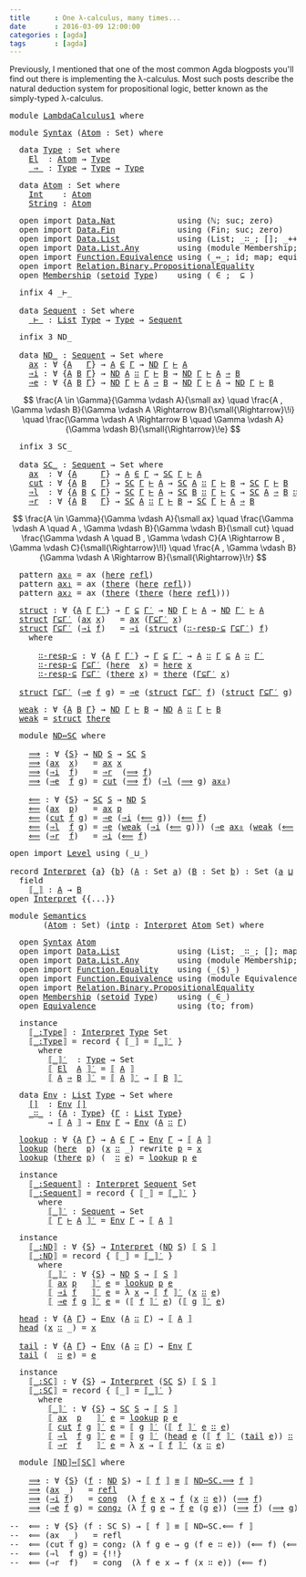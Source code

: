 ```yaml
---
title      : One λ-calculus, many times...
date       : 2016-03-09 12:00:00
categories : [agda]
tags       : [agda]
---
```


Previously, I mentioned that one of the most common Agda blogposts
you'll find out there is implementing the λ-calculus. Most such posts
describe the natural deduction system for propositional logic, better
known as the simply-typed λ-calculus.

<div class="hidden">
<pre class="Agda"><a name="406" class="Keyword">module</a><a name="412"> </a><a name="413" href="#1" class="Module">LambdaCalculus1</a><a name="428"> </a><a name="429" class="Keyword">where</a></pre>
</div>

<pre class="Agda"><a name="467" class="Keyword">module</a><a name="473"> </a><a name="474" href="#474" class="Module">Syntax</a><a name="480"> </a><a name="481" class="Symbol">(</a><a name="482" href="#482" class="Bound">Atom</a><a name="486"> </a><a name="487" class="Symbol">:</a><a name="488"> </a><a name="489" class="PrimitiveType">Set</a><a name="492" class="Symbol">)</a><a name="493"> </a><a name="494" class="Keyword">where</a></pre>

<pre class="Agda">  <a name="527" class="Keyword">data</a><a name="531"> </a><a name="532" href="#413" class="Module">Type</a><a name="536"> </a><a name="537" class="Symbol">:</a><a name="538"> </a><a name="539" class="PrimitiveType">Set</a><a name="542"> </a><a name="543" class="Keyword">where</a><a name="548">
    </a><a name="553" href="#553" class="InductiveConstructor">El</a><a name="555">  </a><a name="557" class="Symbol">:</a><a name="558"> </a><a name="559" href="#482" class="Bound">Atom</a><a name="563"> </a><a name="564" class="Symbol">→</a><a name="565"> </a><a name="566" href="#532" class="Datatype">Type</a><a name="570">
    </a><a name="575" href="#575" class="InductiveConstructor Operator">_⇒_</a><a name="578"> </a><a name="579" class="Symbol">:</a><a name="580"> </a><a name="581" href="#532" class="Datatype">Type</a><a name="585"> </a><a name="586" class="Symbol">→</a><a name="587"> </a><a name="588" href="#532" class="Datatype">Type</a><a name="592"> </a><a name="593" class="Symbol">→</a><a name="594"> </a><a name="595" href="#532" class="Datatype">Type</a></pre>



<pre class="Agda">  <a name="511" class="Keyword">data</a><a name="515"> </a><a name="516" href="#289" class="Module">Atom</a><a name="521"> </a><a name="522" class="Symbol">:</a><a name="523"> </a><a name="524" class="PrimitiveType">Set</a><a name="527"> </a><a name="528" class="Keyword">where</a><a name="533"><br />    </a><a name="538" href="#538" class="InductiveConstructor">Int</a><a name="542">    </a><a name="543" class="Symbol">:</a><a name="544"> </a><a name="545" href="#516" class="Datatype">Atom</a><a name="550"><br />    </a><a name="555" href="#555" class="InductiveConstructor">String</a><a name="562"> </a><a name="563" class="Symbol">:</a><a name="564"> </a><a name="565" href="#516" class="Datatype">Atom</a></pre>


<div class="hidden">
<pre class="Agda">  <a name="1390" class="Keyword">open</a><a name="1394"> </a><a name="1395" class="Keyword">import</a><a name="1401"> </a><a name="1402" href="https://agda.github.io/agda-stdlib/Data.Nat.html#1" class="Module" target="_blank">Data.Nat</a><a name="1410">             </a><a name="1423" class="Keyword">using</a><a name="1428"> </a><a name="1429" class="Symbol">(</a><a name="1430">ℕ</a><a name="1431" class="Symbol">;</a><a name="1432"> suc</a><a name="1436" class="Symbol">;</a><a name="1437"> zero</a><a name="1442" class="Symbol">)</a><a name="1443">
  </a><a name="1446" class="Keyword">open</a><a name="1450"> </a><a name="1451" class="Keyword">import</a><a name="1457"> </a><a name="1458" href="https://agda.github.io/agda-stdlib/Data.Fin.html#1" class="Module" target="_blank">Data.Fin</a><a name="1466">             </a><a name="1479" class="Keyword">using</a><a name="1484"> </a><a name="1485" class="Symbol">(</a><a name="1486">Fin</a><a name="1489" class="Symbol">;</a><a name="1490"> suc</a><a name="1494" class="Symbol">;</a><a name="1495"> zero</a><a name="1500" class="Symbol">)</a><a name="1501">
  </a><a name="1504" class="Keyword">open</a><a name="1508"> </a><a name="1509" class="Keyword">import</a><a name="1515"> </a><a name="1516" href="https://agda.github.io/agda-stdlib/Data.List.html#1" class="Module" target="_blank">Data.List</a><a name="1525">            </a><a name="1537" class="Keyword">using</a><a name="1542"> </a><a name="1543" class="Symbol">(</a><a name="1544">List</a><a name="1548" class="Symbol">;</a><a name="1549"> _∷_</a><a name="1553" class="Symbol">;</a><a name="1554"> []</a><a name="1557" class="Symbol">;</a><a name="1558"> _++_</a><a name="1563" class="Symbol">)</a><a name="1564">
  </a><a name="1567" class="Keyword">open</a><a name="1571"> </a><a name="1572" class="Keyword">import</a><a name="1578"> </a><a name="1579" href="https://agda.github.io/agda-stdlib/Data.List.Any.html#1" class="Module" target="_blank">Data.List.Any</a><a name="1592">        </a><a name="1600" class="Keyword">using</a><a name="1605"> </a><a name="1606" class="Symbol">(</a><a name="1607" class="Keyword">module</a><a name="1613"> Membership</a><a name="1624" class="Symbol">;</a><a name="1625"> here</a><a name="1630" class="Symbol">;</a><a name="1631"> there</a><a name="1637" class="Symbol">)</a><a name="1638">
  </a><a name="1641" class="Keyword">open</a><a name="1645"> </a><a name="1646" class="Keyword">import</a><a name="1652"> </a><a name="1653" href="https://agda.github.io/agda-stdlib/Function.Equivalence.html#1" class="Module" target="_blank">Function.Equivalence</a><a name="1673"> </a><a name="1674" class="Keyword">using</a><a name="1679"> </a><a name="1680" class="Symbol">(</a><a name="1681">_⇔_</a><a name="1684" class="Symbol">;</a><a name="1685"> id</a><a name="1688" class="Symbol">;</a><a name="1689"> map</a><a name="1693" class="Symbol">;</a><a name="1694"> equivalence</a><a name="1706" class="Symbol">)</a><a name="1707">
  </a><a name="1710" class="Keyword">open</a><a name="1714"> </a><a name="1715" class="Keyword">import</a><a name="1721"> </a><a name="1722" href="https://agda.github.io/agda-stdlib/Relation.Binary.PropositionalEquality.html#1" class="Module" target="_blank">Relation.Binary.PropositionalEquality</a><a name="1759">
  </a><a name="1762" class="Keyword">open</a><a name="1766"> </a><a name="1767" href="https://agda.github.io/agda-stdlib/Data.List.Any.html#2298" class="Module" target="_blank">Membership</a><a name="1777"> </a><a name="1778" class="Symbol">(</a><a name="1779" href="https://agda.github.io/agda-stdlib/Relation.Binary.PropositionalEquality.html#1526" class="Function" target="_blank">setoid</a><a name="1785"> </a><a name="1786" href="#532" class="Datatype">Type</a><a name="1790" class="Symbol">)</a><a name="1791">    </a><a name="1795" class="Keyword">using</a><a name="1800"> </a><a name="1801" class="Symbol">(</a><a name="1802">_∈_</a><a name="1805" class="Symbol">;</a><a name="1806"> _⊆_</a><a name="1810" class="Symbol">)</a></pre>
</div>

<pre class="Agda">  <a name="1846" class="Keyword">infix</a><a name="1851"> </a><a name="1852" class="Number">4</a><a name="1853"> _⊢_

  </a><a name="1861" class="Keyword">data</a><a name="1865"> </a><a name="1866" href="#413" class="Module">Sequent</a><a name="1873"> </a><a name="1874" class="Symbol">:</a><a name="1875"> </a><a name="1876" class="PrimitiveType">Set</a><a name="1879"> </a><a name="1880" class="Keyword">where</a><a name="1885">
    </a><a name="1890" href="#1890" class="InductiveConstructor Operator">_⊢_</a><a name="1893"> </a><a name="1894" class="Symbol">:</a><a name="1895"> </a><a name="1896" href="https://agda.github.io/agda-stdlib/Data.List.Base.html#669" class="Datatype" target="_blank">List</a><a name="1900"> </a><a name="1901" href="#532" class="Datatype">Type</a><a name="1905"> </a><a name="1906" class="Symbol">→</a><a name="1907"> </a><a name="1908" href="#532" class="Datatype">Type</a><a name="1912"> </a><a name="1913" class="Symbol">→</a><a name="1914"> </a><a name="1915" href="#1866" class="Datatype">Sequent</a></pre>

<pre class="Agda">  <a name="1950" class="Keyword">infix</a><a name="1955"> </a><a name="1956" class="Number">3</a><a name="1957"> ND_

  </a><a name="1965" class="Keyword">data</a><a name="1969"> </a><a name="1970" href="#413" class="Module">ND_</a><a name="1973"> </a><a name="1974" class="Symbol">:</a><a name="1975"> </a><a name="1976" href="#1866" class="Datatype">Sequent</a><a name="1983"> </a><a name="1984" class="Symbol">→</a><a name="1985"> </a><a name="1986" class="PrimitiveType">Set</a><a name="1989"> </a><a name="1990" class="Keyword">where</a><a name="1995">
    </a><a name="2000" href="#2000" class="InductiveConstructor">ax</a><a name="2002"> </a><a name="2003" class="Symbol">:</a><a name="2004"> </a><a name="2005" class="Symbol">∀</a><a name="2006"> </a><a name="2007" class="Symbol">{</a><a name="2008" href="#2008" class="Bound">A</a><a name="2009">   </a><a name="2012" href="#2012" class="Bound">Γ</a><a name="2013" class="Symbol">}</a><a name="2014"> </a><a name="2015" class="Symbol">→</a><a name="2016"> </a><a name="2017" href="#2008" class="Bound">A</a><a name="2018"> </a><a name="2019" href="https://agda.github.io/agda-stdlib/Data.List.Any.html#2920" class="Function Operator" target="_blank">∈</a><a name="2020"> </a><a name="2021" href="#2012" class="Bound">Γ</a><a name="2022"> </a><a name="2023" class="Symbol">→</a><a name="2024"> </a><a name="2025" href="#1970" class="Datatype Operator">ND</a><a name="2027"> </a><a name="2028" href="#2012" class="Bound">Γ</a><a name="2029"> </a><a name="2030" href="#1890" class="InductiveConstructor Operator">⊢</a><a name="2031"> </a><a name="2032" href="#2008" class="Bound">A</a><a name="2033">
    </a><a name="2038" href="#2038" class="InductiveConstructor">⇒i</a><a name="2040"> </a><a name="2041" class="Symbol">:</a><a name="2042"> </a><a name="2043" class="Symbol">∀</a><a name="2044"> </a><a name="2045" class="Symbol">{</a><a name="2046" href="#2046" class="Bound">A</a><a name="2047"> </a><a name="2048" href="#2048" class="Bound">B</a><a name="2049"> </a><a name="2050" href="#2050" class="Bound">Γ</a><a name="2051" class="Symbol">}</a><a name="2052"> </a><a name="2053" class="Symbol">→</a><a name="2054"> </a><a name="2055" href="#1970" class="Datatype Operator">ND</a><a name="2057"> </a><a name="2058" href="#2046" class="Bound">A</a><a name="2059"> </a><a name="2060" href="https://agda.github.io/agda-stdlib/Data.List.Base.html#721" class="InductiveConstructor Operator" target="_blank">∷</a><a name="2061"> </a><a name="2062" href="#2050" class="Bound">Γ</a><a name="2063"> </a><a name="2064" href="#1890" class="InductiveConstructor Operator">⊢</a><a name="2065"> </a><a name="2066" href="#2048" class="Bound">B</a><a name="2067"> </a><a name="2068" class="Symbol">→</a><a name="2069"> </a><a name="2070" href="#1970" class="Datatype Operator">ND</a><a name="2072"> </a><a name="2073" href="#2050" class="Bound">Γ</a><a name="2074"> </a><a name="2075" href="#1890" class="InductiveConstructor Operator">⊢</a><a name="2076"> </a><a name="2077" href="#2046" class="Bound">A</a><a name="2078"> </a><a name="2079" href="#575" class="InductiveConstructor Operator">⇒</a><a name="2080"> </a><a name="2081" href="#2048" class="Bound">B</a><a name="2082">
    </a><a name="2087" href="#2087" class="InductiveConstructor">⇒e</a><a name="2089"> </a><a name="2090" class="Symbol">:</a><a name="2091"> </a><a name="2092" class="Symbol">∀</a><a name="2093"> </a><a name="2094" class="Symbol">{</a><a name="2095" href="#2095" class="Bound">A</a><a name="2096"> </a><a name="2097" href="#2097" class="Bound">B</a><a name="2098"> </a><a name="2099" href="#2099" class="Bound">Γ</a><a name="2100" class="Symbol">}</a><a name="2101"> </a><a name="2102" class="Symbol">→</a><a name="2103"> </a><a name="2104" href="#1970" class="Datatype Operator">ND</a><a name="2106"> </a><a name="2107" href="#2099" class="Bound">Γ</a><a name="2108"> </a><a name="2109" href="#1890" class="InductiveConstructor Operator">⊢</a><a name="2110"> </a><a name="2111" href="#2095" class="Bound">A</a><a name="2112"> </a><a name="2113" href="#575" class="InductiveConstructor Operator">⇒</a><a name="2114"> </a><a name="2115" href="#2097" class="Bound">B</a><a name="2116"> </a><a name="2117" class="Symbol">→</a><a name="2118"> </a><a name="2119" href="#1970" class="Datatype Operator">ND</a><a name="2121"> </a><a name="2122" href="#2099" class="Bound">Γ</a><a name="2123"> </a><a name="2124" href="#1890" class="InductiveConstructor Operator">⊢</a><a name="2125"> </a><a name="2126" href="#2095" class="Bound">A</a><a name="2127"> </a><a name="2128" class="Symbol">→</a><a name="2129"> </a><a name="2130" href="#1970" class="Datatype Operator">ND</a><a name="2132"> </a><a name="2133" href="#2099" class="Bound">Γ</a><a name="2134"> </a><a name="2135" href="#1890" class="InductiveConstructor Operator">⊢</a><a name="2136"> </a><a name="2137" href="#2097" class="Bound">B</a></pre>

$$
    \frac{A \in \Gamma}{\Gamma \vdash A}{\small ax}
    \quad
    \frac{A , \Gamma \vdash B}{\Gamma \vdash A \Rightarrow B}{\small{\Rightarrow}\!i}
    \quad
    \frac{\Gamma \vdash A \Rightarrow B \quad \Gamma \vdash A}{\Gamma \vdash B}{\small{\Rightarrow}\!e}
$$

<pre class="Agda">  <a name="2435" class="Keyword">infix</a><a name="2440"> </a><a name="2441" class="Number">3</a><a name="2442"> SC_

  </a><a name="2450" class="Keyword">data</a><a name="2454"> </a><a name="2455" href="#413" class="Module">SC_</a><a name="2458"> </a><a name="2459" class="Symbol">:</a><a name="2460"> </a><a name="2461" href="#1866" class="Datatype">Sequent</a><a name="2468"> </a><a name="2469" class="Symbol">→</a><a name="2470"> </a><a name="2471" class="PrimitiveType">Set</a><a name="2474"> </a><a name="2475" class="Keyword">where</a><a name="2480">
    </a><a name="2485" href="#2485" class="InductiveConstructor">ax</a><a name="2487">  </a><a name="2489" class="Symbol">:</a><a name="2490"> </a><a name="2491" class="Symbol">∀</a><a name="2492"> </a><a name="2493" class="Symbol">{</a><a name="2494" href="#2494" class="Bound">A</a><a name="2495">     </a><a name="2500" href="#2500" class="Bound">Γ</a><a name="2501" class="Symbol">}</a><a name="2502"> </a><a name="2503" class="Symbol">→</a><a name="2504"> </a><a name="2505" href="#2494" class="Bound">A</a><a name="2506"> </a><a name="2507" href="https://agda.github.io/agda-stdlib/Data.List.Any.html#2920" class="Function Operator" target="_blank">∈</a><a name="2508"> </a><a name="2509" href="#2500" class="Bound">Γ</a><a name="2510"> </a><a name="2511" class="Symbol">→</a><a name="2512"> </a><a name="2513" href="#2455" class="Datatype Operator">SC</a><a name="2515"> </a><a name="2516" href="#2500" class="Bound">Γ</a><a name="2517"> </a><a name="2518" href="#1890" class="InductiveConstructor Operator">⊢</a><a name="2519"> </a><a name="2520" href="#2494" class="Bound">A</a><a name="2521">
    </a><a name="2526" href="#2526" class="InductiveConstructor">cut</a><a name="2529"> </a><a name="2530" class="Symbol">:</a><a name="2531"> </a><a name="2532" class="Symbol">∀</a><a name="2533"> </a><a name="2534" class="Symbol">{</a><a name="2535" href="#2535" class="Bound">A</a><a name="2536"> </a><a name="2537" href="#2537" class="Bound">B</a><a name="2538">   </a><a name="2541" href="#2541" class="Bound">Γ</a><a name="2542" class="Symbol">}</a><a name="2543"> </a><a name="2544" class="Symbol">→</a><a name="2545"> </a><a name="2546" href="#2455" class="Datatype Operator">SC</a><a name="2548"> </a><a name="2549" href="#2541" class="Bound">Γ</a><a name="2550"> </a><a name="2551" href="#1890" class="InductiveConstructor Operator">⊢</a><a name="2552"> </a><a name="2553" href="#2535" class="Bound">A</a><a name="2554"> </a><a name="2555" class="Symbol">→</a><a name="2556"> </a><a name="2557" href="#2455" class="Datatype Operator">SC</a><a name="2559"> </a><a name="2560" href="#2535" class="Bound">A</a><a name="2561"> </a><a name="2562" href="https://agda.github.io/agda-stdlib/Data.List.Base.html#721" class="InductiveConstructor Operator" target="_blank">∷</a><a name="2563"> </a><a name="2564" href="#2541" class="Bound">Γ</a><a name="2565"> </a><a name="2566" href="#1890" class="InductiveConstructor Operator">⊢</a><a name="2567"> </a><a name="2568" href="#2537" class="Bound">B</a><a name="2569"> </a><a name="2570" class="Symbol">→</a><a name="2571"> </a><a name="2572" href="#2455" class="Datatype Operator">SC</a><a name="2574"> </a><a name="2575" href="#2541" class="Bound">Γ</a><a name="2576"> </a><a name="2577" href="#1890" class="InductiveConstructor Operator">⊢</a><a name="2578"> </a><a name="2579" href="#2537" class="Bound">B</a><a name="2580">
    </a><a name="2585" href="#2585" class="InductiveConstructor">⇒l</a><a name="2587">  </a><a name="2589" class="Symbol">:</a><a name="2590"> </a><a name="2591" class="Symbol">∀</a><a name="2592"> </a><a name="2593" class="Symbol">{</a><a name="2594" href="#2594" class="Bound">A</a><a name="2595"> </a><a name="2596" href="#2596" class="Bound">B</a><a name="2597"> </a><a name="2598" href="#2598" class="Bound">C</a><a name="2599"> </a><a name="2600" href="#2600" class="Bound">Γ</a><a name="2601" class="Symbol">}</a><a name="2602"> </a><a name="2603" class="Symbol">→</a><a name="2604"> </a><a name="2605" href="#2455" class="Datatype Operator">SC</a><a name="2607"> </a><a name="2608" href="#2600" class="Bound">Γ</a><a name="2609"> </a><a name="2610" href="#1890" class="InductiveConstructor Operator">⊢</a><a name="2611"> </a><a name="2612" href="#2594" class="Bound">A</a><a name="2613"> </a><a name="2614" class="Symbol">→</a><a name="2615"> </a><a name="2616" href="#2455" class="Datatype Operator">SC</a><a name="2618"> </a><a name="2619" href="#2596" class="Bound">B</a><a name="2620"> </a><a name="2621" href="https://agda.github.io/agda-stdlib/Data.List.Base.html#721" class="InductiveConstructor Operator" target="_blank">∷</a><a name="2622"> </a><a name="2623" href="#2600" class="Bound">Γ</a><a name="2624"> </a><a name="2625" href="#1890" class="InductiveConstructor Operator">⊢</a><a name="2626"> </a><a name="2627" href="#2598" class="Bound">C</a><a name="2628"> </a><a name="2629" class="Symbol">→</a><a name="2630"> </a><a name="2631" href="#2455" class="Datatype Operator">SC</a><a name="2633"> </a><a name="2634" href="#2594" class="Bound">A</a><a name="2635"> </a><a name="2636" href="#575" class="InductiveConstructor Operator">⇒</a><a name="2637"> </a><a name="2638" href="#2596" class="Bound">B</a><a name="2639"> </a><a name="2640" href="https://agda.github.io/agda-stdlib/Data.List.Base.html#721" class="InductiveConstructor Operator" target="_blank">∷</a><a name="2641"> </a><a name="2642" href="#2600" class="Bound">Γ</a><a name="2643"> </a><a name="2644" href="#1890" class="InductiveConstructor Operator">⊢</a><a name="2645"> </a><a name="2646" href="#2598" class="Bound">C</a><a name="2647">
    </a><a name="2652" href="#2652" class="InductiveConstructor">⇒r</a><a name="2654">  </a><a name="2656" class="Symbol">:</a><a name="2657"> </a><a name="2658" class="Symbol">∀</a><a name="2659"> </a><a name="2660" class="Symbol">{</a><a name="2661" href="#2661" class="Bound">A</a><a name="2662"> </a><a name="2663" href="#2663" class="Bound">B</a><a name="2664">   </a><a name="2667" href="#2667" class="Bound">Γ</a><a name="2668" class="Symbol">}</a><a name="2669"> </a><a name="2670" class="Symbol">→</a><a name="2671"> </a><a name="2672" href="#2455" class="Datatype Operator">SC</a><a name="2674"> </a><a name="2675" href="#2661" class="Bound">A</a><a name="2676"> </a><a name="2677" href="https://agda.github.io/agda-stdlib/Data.List.Base.html#721" class="InductiveConstructor Operator" target="_blank">∷</a><a name="2678"> </a><a name="2679" href="#2667" class="Bound">Γ</a><a name="2680"> </a><a name="2681" href="#1890" class="InductiveConstructor Operator">⊢</a><a name="2682"> </a><a name="2683" href="#2663" class="Bound">B</a><a name="2684"> </a><a name="2685" class="Symbol">→</a><a name="2686"> </a><a name="2687" href="#2455" class="Datatype Operator">SC</a><a name="2689"> </a><a name="2690" href="#2667" class="Bound">Γ</a><a name="2691"> </a><a name="2692" href="#1890" class="InductiveConstructor Operator">⊢</a><a name="2693"> </a><a name="2694" href="#2661" class="Bound">A</a><a name="2695"> </a><a name="2696" href="#575" class="InductiveConstructor Operator">⇒</a><a name="2697"> </a><a name="2698" href="#2663" class="Bound">B</a></pre>

$$
    \frac{A \in \Gamma}{\Gamma \vdash A}{\small ax}
    \quad
    \frac{\Gamma \vdash A \quad A , \Gamma \vdash B}{\Gamma \vdash B}{\small cut}
    \quad
    \frac{\Gamma \vdash A \quad B , \Gamma \vdash C}{A \Rightarrow  B , \Gamma \vdash C}{\small{\Rightarrow}\!l}
    \quad
    \frac{A , \Gamma \vdash B}{\Gamma \vdash A \Rightarrow B}{\small{\Rightarrow}\!r}
$$

<pre class="Agda">  <a name="3097" class="Keyword">pattern</a><a name="3104"> </a><a name="3105" href="#3105" class="InductiveConstructor">ax₀</a><a name="3108"> </a><a name="3109" class="Symbol">=</a><a name="3110"> </a><a name="3111" class="InductiveConstructor">ax</a><a name="3113"> </a><a name="3114" class="Symbol">(</a><a name="3115" href="https://agda.github.io/agda-stdlib/Data.List.Any.html#1174" class="InductiveConstructor" target="_blank">here</a><a name="3119"> </a><a name="3120" href="https://agda.github.io/agda-stdlib/Relation.Binary.Core.html#4547" class="InductiveConstructor" target="_blank">refl</a><a name="3124" class="Symbol">)</a><a name="3125">
  </a><a name="3128" class="Keyword">pattern</a><a name="3135"> </a><a name="3136" href="#3136" class="InductiveConstructor">ax₁</a><a name="3139"> </a><a name="3140" class="Symbol">=</a><a name="3141"> </a><a name="3142" class="InductiveConstructor">ax</a><a name="3144"> </a><a name="3145" class="Symbol">(</a><a name="3146" href="https://agda.github.io/agda-stdlib/Data.List.Any.html#1227" class="InductiveConstructor" target="_blank">there</a><a name="3151"> </a><a name="3152" class="Symbol">(</a><a name="3153" href="https://agda.github.io/agda-stdlib/Data.List.Any.html#1174" class="InductiveConstructor" target="_blank">here</a><a name="3157"> </a><a name="3158" href="https://agda.github.io/agda-stdlib/Relation.Binary.Core.html#4547" class="InductiveConstructor" target="_blank">refl</a><a name="3162" class="Symbol">))</a><a name="3164">
  </a><a name="3167" class="Keyword">pattern</a><a name="3174"> </a><a name="3175" href="#3175" class="InductiveConstructor">ax₂</a><a name="3178"> </a><a name="3179" class="Symbol">=</a><a name="3180"> </a><a name="3181" class="InductiveConstructor">ax</a><a name="3183"> </a><a name="3184" class="Symbol">(</a><a name="3185" href="https://agda.github.io/agda-stdlib/Data.List.Any.html#1227" class="InductiveConstructor" target="_blank">there</a><a name="3190"> </a><a name="3191" class="Symbol">(</a><a name="3192" href="https://agda.github.io/agda-stdlib/Data.List.Any.html#1227" class="InductiveConstructor" target="_blank">there</a><a name="3197"> </a><a name="3198" class="Symbol">(</a><a name="3199" href="https://agda.github.io/agda-stdlib/Data.List.Any.html#1174" class="InductiveConstructor" target="_blank">here</a><a name="3203"> </a><a name="3204" href="https://agda.github.io/agda-stdlib/Relation.Binary.Core.html#4547" class="InductiveConstructor" target="_blank">refl</a><a name="3208" class="Symbol">)))</a></pre>

<pre class="Agda">  <a name="3264" href="#3264" class="Function">struct</a><a name="3270"> </a><a name="3271" class="Symbol">:</a><a name="3272"> </a><a name="3273" class="Symbol">∀</a><a name="3274"> </a><a name="3275" class="Symbol">{</a><a name="3276" href="#3276" class="Bound">A</a><a name="3277"> </a><a name="3278" href="#3278" class="Bound">Γ</a><a name="3279"> </a><a name="3280" href="#3280" class="Bound">Γ′</a><a name="3282" class="Symbol">}</a><a name="3283"> </a><a name="3284" class="Symbol">→</a><a name="3285"> </a><a name="3286" href="#3278" class="Bound">Γ</a><a name="3287"> </a><a name="3288" href="https://agda.github.io/agda-stdlib/Data.List.Any.html#3056" class="Function Operator" target="_blank">⊆</a><a name="3289"> </a><a name="3290" href="#3280" class="Bound">Γ′</a><a name="3292"> </a><a name="3293" class="Symbol">→</a><a name="3294"> </a><a name="3295" href="#1970" class="Datatype Operator">ND</a><a name="3297"> </a><a name="3298" href="#3278" class="Bound">Γ</a><a name="3299"> </a><a name="3300" href="#1890" class="InductiveConstructor Operator">⊢</a><a name="3301"> </a><a name="3302" href="#3276" class="Bound">A</a><a name="3303"> </a><a name="3304" class="Symbol">→</a><a name="3305"> </a><a name="3306" href="#1970" class="Datatype Operator">ND</a><a name="3308"> </a><a name="3309" href="#3280" class="Bound">Γ′</a><a name="3311"> </a><a name="3312" href="#1890" class="InductiveConstructor Operator">⊢</a><a name="3313"> </a><a name="3314" href="#3276" class="Bound">A</a><a name="3315">
  </a><a name="3318" href="#3264" class="Function">struct</a><a name="3324"> </a><a name="3325" href="#3325" class="Bound">Γ⊆Γ′</a><a name="3329"> </a><a name="3330" class="Symbol">(</a><a name="3331" href="#2000" class="InductiveConstructor">ax</a><a name="3333"> </a><a name="3334" href="#3334" class="Bound">x</a><a name="3335" class="Symbol">)</a><a name="3336">   </a><a name="3339" class="Symbol">=</a><a name="3340"> </a><a name="3341" href="#2000" class="InductiveConstructor">ax</a><a name="3343"> </a><a name="3344" class="Symbol">(</a><a name="3345" href="#3325" class="Bound">Γ⊆Γ′</a><a name="3349"> </a><a name="3350" href="#3334" class="Bound">x</a><a name="3351" class="Symbol">)</a><a name="3352">
  </a><a name="3355" href="#3264" class="Function">struct</a><a name="3361"> </a><a name="3362" href="#3362" class="Bound">Γ⊆Γ′</a><a name="3366"> </a><a name="3367" class="Symbol">(</a><a name="3368" href="#2038" class="InductiveConstructor">⇒i</a><a name="3370"> </a><a name="3371" href="#3371" class="Bound">f</a><a name="3372" class="Symbol">)</a><a name="3373">   </a><a name="3376" class="Symbol">=</a><a name="3377"> </a><a name="3378" href="#2038" class="InductiveConstructor">⇒i</a><a name="3380"> </a><a name="3381" class="Symbol">(</a><a name="3382" href="#3264" class="Function">struct</a><a name="3388"> </a><a name="3389" class="Symbol">(</a><a name="3390" href="#3425" class="Function">∷-resp-⊆</a><a name="3398"> </a><a name="3399" href="#3362" class="Bound">Γ⊆Γ′</a><a name="3403" class="Symbol">)</a><a name="3404"> </a><a name="3405" href="#3371" class="Bound">f</a><a name="3406" class="Symbol">)</a><a name="3407">
    </a><a name="3412" class="Keyword">where</a><a name="3417">

      </a><a name="3425" href="#3425" class="Function">∷-resp-⊆</a><a name="3433"> </a><a name="3434" class="Symbol">:</a><a name="3435"> </a><a name="3436" class="Symbol">∀</a><a name="3437"> </a><a name="3438" class="Symbol">{</a><a name="3439" href="#3439" class="Bound">A</a><a name="3440"> </a><a name="3441" href="#3441" class="Bound">Γ</a><a name="3442"> </a><a name="3443" href="#3443" class="Bound">Γ′</a><a name="3445" class="Symbol">}</a><a name="3446"> </a><a name="3447" class="Symbol">→</a><a name="3448"> </a><a name="3449" href="#3441" class="Bound">Γ</a><a name="3450"> </a><a name="3451" href="https://agda.github.io/agda-stdlib/Data.List.Any.html#3056" class="Function Operator" target="_blank">⊆</a><a name="3452"> </a><a name="3453" href="#3443" class="Bound">Γ′</a><a name="3455"> </a><a name="3456" class="Symbol">→</a><a name="3457"> </a><a name="3458" href="#3439" class="Bound">A</a><a name="3459"> </a><a name="3460" href="https://agda.github.io/agda-stdlib/Data.List.Base.html#721" class="InductiveConstructor Operator" target="_blank">∷</a><a name="3461"> </a><a name="3462" href="#3441" class="Bound">Γ</a><a name="3463"> </a><a name="3464" href="https://agda.github.io/agda-stdlib/Data.List.Any.html#3056" class="Function Operator" target="_blank">⊆</a><a name="3465"> </a><a name="3466" href="#3439" class="Bound">A</a><a name="3467"> </a><a name="3468" href="https://agda.github.io/agda-stdlib/Data.List.Base.html#721" class="InductiveConstructor Operator" target="_blank">∷</a><a name="3469"> </a><a name="3470" href="#3443" class="Bound">Γ′</a><a name="3472">
      </a><a name="3479" href="#3425" class="Function">∷-resp-⊆</a><a name="3487"> </a><a name="3488" href="#3488" class="Bound">Γ⊆Γ′</a><a name="3492"> </a><a name="3493" class="Symbol">(</a><a name="3494" href="https://agda.github.io/agda-stdlib/Data.List.Any.html#1174" class="InductiveConstructor" target="_blank">here</a><a name="3498">  </a><a name="3500" href="#3500" class="Bound">x</a><a name="3501" class="Symbol">)</a><a name="3502"> </a><a name="3503" class="Symbol">=</a><a name="3504"> </a><a name="3505" href="https://agda.github.io/agda-stdlib/Data.List.Any.html#1174" class="InductiveConstructor" target="_blank">here</a><a name="3509"> </a><a name="3510" href="#3500" class="Bound">x</a><a name="3511">
      </a><a name="3518" href="#3425" class="Function">∷-resp-⊆</a><a name="3526"> </a><a name="3527" href="#3527" class="Bound">Γ⊆Γ′</a><a name="3531"> </a><a name="3532" class="Symbol">(</a><a name="3533" href="https://agda.github.io/agda-stdlib/Data.List.Any.html#1227" class="InductiveConstructor" target="_blank">there</a><a name="3538"> </a><a name="3539" href="#3539" class="Bound">x</a><a name="3540" class="Symbol">)</a><a name="3541"> </a><a name="3542" class="Symbol">=</a><a name="3543"> </a><a name="3544" href="https://agda.github.io/agda-stdlib/Data.List.Any.html#1227" class="InductiveConstructor" target="_blank">there</a><a name="3549"> </a><a name="3550" class="Symbol">(</a><a name="3551" href="#3527" class="Bound">Γ⊆Γ′</a><a name="3555"> </a><a name="3556" href="#3539" class="Bound">x</a><a name="3557" class="Symbol">)</a><a name="3558">

  </a><a name="3562" href="#3264" class="Function">struct</a><a name="3568"> </a><a name="3569" href="#3569" class="Bound">Γ⊆Γ′</a><a name="3573"> </a><a name="3574" class="Symbol">(</a><a name="3575" href="#2087" class="InductiveConstructor">⇒e</a><a name="3577"> </a><a name="3578" href="#3578" class="Bound">f</a><a name="3579"> </a><a name="3580" href="#3580" class="Bound">g</a><a name="3581" class="Symbol">)</a><a name="3582"> </a><a name="3583" class="Symbol">=</a><a name="3584"> </a><a name="3585" href="#2087" class="InductiveConstructor">⇒e</a><a name="3587"> </a><a name="3588" class="Symbol">(</a><a name="3589" href="#3264" class="Function">struct</a><a name="3595"> </a><a name="3596" href="#3569" class="Bound">Γ⊆Γ′</a><a name="3600"> </a><a name="3601" href="#3578" class="Bound">f</a><a name="3602" class="Symbol">)</a><a name="3603"> </a><a name="3604" class="Symbol">(</a><a name="3605" href="#3264" class="Function">struct</a><a name="3611"> </a><a name="3612" href="#3569" class="Bound">Γ⊆Γ′</a><a name="3616"> </a><a name="3617" href="#3580" class="Bound">g</a><a name="3618" class="Symbol">)</a></pre>

<pre class="Agda">  <a name="3647" href="#3647" class="Function">weak</a><a name="3651"> </a><a name="3652" class="Symbol">:</a><a name="3653"> </a><a name="3654" class="Symbol">∀</a><a name="3655"> </a><a name="3656" class="Symbol">{</a><a name="3657" href="#3657" class="Bound">A</a><a name="3658"> </a><a name="3659" href="#3659" class="Bound">B</a><a name="3660"> </a><a name="3661" href="#3661" class="Bound">Γ</a><a name="3662" class="Symbol">}</a><a name="3663"> </a><a name="3664" class="Symbol">→</a><a name="3665"> </a><a name="3666" href="#1970" class="Datatype Operator">ND</a><a name="3668"> </a><a name="3669" href="#3661" class="Bound">Γ</a><a name="3670"> </a><a name="3671" href="#1890" class="InductiveConstructor Operator">⊢</a><a name="3672"> </a><a name="3673" href="#3659" class="Bound">B</a><a name="3674"> </a><a name="3675" class="Symbol">→</a><a name="3676"> </a><a name="3677" href="#1970" class="Datatype Operator">ND</a><a name="3679"> </a><a name="3680" href="#3657" class="Bound">A</a><a name="3681"> </a><a name="3682" href="https://agda.github.io/agda-stdlib/Data.List.Base.html#721" class="InductiveConstructor Operator" target="_blank">∷</a><a name="3683"> </a><a name="3684" href="#3661" class="Bound">Γ</a><a name="3685"> </a><a name="3686" href="#1890" class="InductiveConstructor Operator">⊢</a><a name="3687"> </a><a name="3688" href="#3659" class="Bound">B</a><a name="3689">
  </a><a name="3692" href="#3647" class="Function">weak</a><a name="3696"> </a><a name="3697" class="Symbol">=</a><a name="3698"> </a><a name="3699" href="#3264" class="Function">struct</a><a name="3705"> </a><a name="3706" href="https://agda.github.io/agda-stdlib/Data.List.Any.html#1227" class="InductiveConstructor" target="_blank">there</a></pre>

<pre class="Agda">  <a name="3739" class="Keyword">module</a><a name="3745"> </a><a name="3746" href="#3746" class="Module">ND⇔SC</a><a name="3751"> </a><a name="3752" class="Keyword">where</a><a name="3757">

    </a><a name="3763" href="#3763" class="Function">⟹</a><a name="3764"> </a><a name="3765" class="Symbol">:</a><a name="3766"> </a><a name="3767" class="Symbol">∀</a><a name="3768"> </a><a name="3769" class="Symbol">{</a><a name="3770" href="#3770" class="Bound">S</a><a name="3771" class="Symbol">}</a><a name="3772"> </a><a name="3773" class="Symbol">→</a><a name="3774"> </a><a name="3775" href="#1970" class="Datatype Operator">ND</a><a name="3777"> </a><a name="3778" href="#3770" class="Bound">S</a><a name="3779"> </a><a name="3780" class="Symbol">→</a><a name="3781"> </a><a name="3782" href="#2455" class="Datatype Operator">SC</a><a name="3784"> </a><a name="3785" href="#3770" class="Bound">S</a><a name="3786">
    </a><a name="3791" href="#3763" class="Function">⟹</a><a name="3792"> </a><a name="3793" class="Symbol">(</a><a name="3794" href="#2000" class="InductiveConstructor">ax</a><a name="3796">  </a><a name="3798" href="#3798" class="Bound">x</a><a name="3799" class="Symbol">)</a><a name="3800">   </a><a name="3803" class="Symbol">=</a><a name="3804"> </a><a name="3805" href="#2485" class="InductiveConstructor">ax</a><a name="3807"> </a><a name="3808" href="#3798" class="Bound">x</a><a name="3809">
    </a><a name="3814" href="#3763" class="Function">⟹</a><a name="3815"> </a><a name="3816" class="Symbol">(</a><a name="3817" href="#2038" class="InductiveConstructor">⇒i</a><a name="3819">  </a><a name="3821" href="#3821" class="Bound">f</a><a name="3822" class="Symbol">)</a><a name="3823">   </a><a name="3826" class="Symbol">=</a><a name="3827"> </a><a name="3828" href="#2652" class="InductiveConstructor">⇒r</a><a name="3830">  </a><a name="3832" class="Symbol">(</a><a name="3833" href="#3763" class="Function">⟹</a><a name="3834"> </a><a name="3835" href="#3821" class="Bound">f</a><a name="3836" class="Symbol">)</a><a name="3837">
    </a><a name="3842" href="#3763" class="Function">⟹</a><a name="3843"> </a><a name="3844" class="Symbol">(</a><a name="3845" href="#2087" class="InductiveConstructor">⇒e</a><a name="3847">  </a><a name="3849" href="#3849" class="Bound">f</a><a name="3850"> </a><a name="3851" href="#3851" class="Bound">g</a><a name="3852" class="Symbol">)</a><a name="3853"> </a><a name="3854" class="Symbol">=</a><a name="3855"> </a><a name="3856" href="#2526" class="InductiveConstructor">cut</a><a name="3859"> </a><a name="3860" class="Symbol">(</a><a name="3861" href="#3763" class="Function">⟹</a><a name="3862"> </a><a name="3863" href="#3849" class="Bound">f</a><a name="3864" class="Symbol">)</a><a name="3865"> </a><a name="3866" class="Symbol">(</a><a name="3867" href="#2585" class="InductiveConstructor">⇒l</a><a name="3869"> </a><a name="3870" class="Symbol">(</a><a name="3871" href="#3763" class="Function">⟹</a><a name="3872"> </a><a name="3873" href="#3851" class="Bound">g</a><a name="3874" class="Symbol">)</a><a name="3875"> </a><a name="3876" href="#3105" class="InductiveConstructor">ax₀</a><a name="3879" class="Symbol">)</a><a name="3880">

    </a><a name="3886" href="#3886" class="Function">⟸</a><a name="3887"> </a><a name="3888" class="Symbol">:</a><a name="3889"> </a><a name="3890" class="Symbol">∀</a><a name="3891"> </a><a name="3892" class="Symbol">{</a><a name="3893" href="#3893" class="Bound">S</a><a name="3894" class="Symbol">}</a><a name="3895"> </a><a name="3896" class="Symbol">→</a><a name="3897"> </a><a name="3898" href="#2455" class="Datatype Operator">SC</a><a name="3900"> </a><a name="3901" href="#3893" class="Bound">S</a><a name="3902"> </a><a name="3903" class="Symbol">→</a><a name="3904"> </a><a name="3905" href="#1970" class="Datatype Operator">ND</a><a name="3907"> </a><a name="3908" href="#3893" class="Bound">S</a><a name="3909">
    </a><a name="3914" href="#3886" class="Function">⟸</a><a name="3915"> </a><a name="3916" class="Symbol">(</a><a name="3917" href="#2485" class="InductiveConstructor">ax</a><a name="3919">  </a><a name="3921" href="#3921" class="Bound">p</a><a name="3922" class="Symbol">)</a><a name="3923">   </a><a name="3926" class="Symbol">=</a><a name="3927"> </a><a name="3928" href="#2000" class="InductiveConstructor">ax</a><a name="3930"> </a><a name="3931" href="#3921" class="Bound">p</a><a name="3932">
    </a><a name="3937" href="#3886" class="Function">⟸</a><a name="3938"> </a><a name="3939" class="Symbol">(</a><a name="3940" href="#2526" class="InductiveConstructor">cut</a><a name="3943"> </a><a name="3944" href="#3944" class="Bound">f</a><a name="3945"> </a><a name="3946" href="#3946" class="Bound">g</a><a name="3947" class="Symbol">)</a><a name="3948"> </a><a name="3949" class="Symbol">=</a><a name="3950"> </a><a name="3951" href="#2087" class="InductiveConstructor">⇒e</a><a name="3953"> </a><a name="3954" class="Symbol">(</a><a name="3955" href="#2038" class="InductiveConstructor">⇒i</a><a name="3957"> </a><a name="3958" class="Symbol">(</a><a name="3959" href="#3886" class="Function">⟸</a><a name="3960"> </a><a name="3961" href="#3946" class="Bound">g</a><a name="3962" class="Symbol">))</a><a name="3964"> </a><a name="3965" class="Symbol">(</a><a name="3966" href="#3886" class="Function">⟸</a><a name="3967"> </a><a name="3968" href="#3944" class="Bound">f</a><a name="3969" class="Symbol">)</a><a name="3970">
    </a><a name="3975" href="#3886" class="Function">⟸</a><a name="3976"> </a><a name="3977" class="Symbol">(</a><a name="3978" href="#2585" class="InductiveConstructor">⇒l</a><a name="3980">  </a><a name="3982" href="#3982" class="Bound">f</a><a name="3983"> </a><a name="3984" href="#3984" class="Bound">g</a><a name="3985" class="Symbol">)</a><a name="3986"> </a><a name="3987" class="Symbol">=</a><a name="3988"> </a><a name="3989" href="#2087" class="InductiveConstructor">⇒e</a><a name="3991"> </a><a name="3992" class="Symbol">(</a><a name="3993" href="#3647" class="Function">weak</a><a name="3997"> </a><a name="3998" class="Symbol">(</a><a name="3999" href="#2038" class="InductiveConstructor">⇒i</a><a name="4001"> </a><a name="4002" class="Symbol">(</a><a name="4003" href="#3886" class="Function">⟸</a><a name="4004"> </a><a name="4005" href="#3984" class="Bound">g</a><a name="4006" class="Symbol">)))</a><a name="4009"> </a><a name="4010" class="Symbol">(</a><a name="4011" href="#2087" class="InductiveConstructor">⇒e</a><a name="4013"> </a><a name="4014" href="#3105" class="InductiveConstructor">ax₀</a><a name="4017"> </a><a name="4018" class="Symbol">(</a><a name="4019" href="#3647" class="Function">weak</a><a name="4023"> </a><a name="4024" class="Symbol">(</a><a name="4025" href="#3886" class="Function">⟸</a><a name="4026"> </a><a name="4027" href="#3982" class="Bound">f</a><a name="4028" class="Symbol">)))</a><a name="4031">
    </a><a name="4036" href="#3886" class="Function">⟸</a><a name="4037"> </a><a name="4038" class="Symbol">(</a><a name="4039" href="#2652" class="InductiveConstructor">⇒r</a><a name="4041">  </a><a name="4043" href="#4043" class="Bound">f</a><a name="4044" class="Symbol">)</a><a name="4045">   </a><a name="4048" class="Symbol">=</a><a name="4049"> </a><a name="4050" href="#2038" class="InductiveConstructor">⇒i</a><a name="4052"> </a><a name="4053" class="Symbol">(</a><a name="4054" href="#3886" class="Function">⟸</a><a name="4055"> </a><a name="4056" href="#4043" class="Bound">f</a><a name="4057" class="Symbol">)</a></pre>

<pre class="Agda"><a name="4084" class="Keyword">open</a><a name="4088"> </a><a name="4089" class="Keyword">import</a><a name="4095"> </a><a name="4096" href="https://agda.github.io/agda-stdlib/Level.html#1" class="Module" target="_blank">Level</a><a name="4101"> </a><a name="4102" class="Keyword">using</a><a name="4107"> </a><a name="4108" class="Symbol">(</a><a name="4109">_⊔_</a><a name="4112" class="Symbol">)</a><a name="4113">

</a><a name="4115" class="Keyword">record</a><a name="4121"> </a><a name="4122" href="#4122" class="Record">Interpret</a><a name="4131"> </a><a name="4132" class="Symbol">{</a><a name="4133" href="#4133" class="Bound">a</a><a name="4134" class="Symbol">}</a><a name="4135"> </a><a name="4136" class="Symbol">{</a><a name="4137" href="#4137" class="Bound">b</a><a name="4138" class="Symbol">}</a><a name="4139"> </a><a name="4140" class="Symbol">(</a><a name="4141" href="#4141" class="Bound">A</a><a name="4142"> </a><a name="4143" class="Symbol">:</a><a name="4144"> </a><a name="4145" class="PrimitiveType">Set</a><a name="4148"> </a><a name="4149" href="#4133" class="Bound">a</a><a name="4150" class="Symbol">)</a><a name="4151"> </a><a name="4152" class="Symbol">(</a><a name="4153" href="#4153" class="Bound">B</a><a name="4154"> </a><a name="4155" class="Symbol">:</a><a name="4156"> </a><a name="4157" class="PrimitiveType">Set</a><a name="4160"> </a><a name="4161" href="#4137" class="Bound">b</a><a name="4162" class="Symbol">)</a><a name="4163"> </a><a name="4164" class="Symbol">:</a><a name="4165"> </a><a name="4166" class="PrimitiveType">Set</a><a name="4169"> </a><a name="4170" class="Symbol">(</a><a name="4171" href="#4133" class="Bound">a</a><a name="4172"> </a><a name="4173" href="https://agda.github.io/agda-stdlib/Agda.Primitive.html#626" class="Primitive Operator" target="_blank">⊔</a><a name="4174"> </a><a name="4175" href="#4137" class="Bound">b</a><a name="4176" class="Symbol">)</a><a name="4177"> </a><a name="4178" class="Keyword">where</a><a name="4183">
  </a><a name="4186" class="Keyword">field</a><a name="4191">
    </a><a name="4196" href="#4196" class="Field Operator">⟦_⟧</a><a name="4199"> </a><a name="4200" class="Symbol">:</a><a name="4201"> </a><a name="4202" href="#4141" class="Bound">A</a><a name="4203"> </a><a name="4204" class="Symbol">→</a><a name="4205"> </a><a name="4206" href="#4153" class="Bound">B</a><a name="4207">
</a><a name="4208" class="Keyword">open</a><a name="4212"> </a><a name="4213" href="#4122" class="Module">Interpret</a><a name="4222"> </a><a name="4223" class="Symbol">{{...}}</a></pre>

<pre class="Agda"><a name="4256" class="Keyword">module</a><a name="4262"> </a><a name="4263" href="#4263" class="Module">Semantics</a><a name="4272">
       </a><a name="4280" class="Symbol">(</a><a name="4281" href="#4281" class="Bound">Atom</a><a name="4285"> </a><a name="4286" class="Symbol">:</a><a name="4287"> </a><a name="4288" class="PrimitiveType">Set</a><a name="4291" class="Symbol">)</a><a name="4292"> </a><a name="4293" class="Symbol">(</a><a name="4294" href="#4294" class="Bound">intp</a><a name="4298"> </a><a name="4299" class="Symbol">:</a><a name="4300"> </a><a name="4301" href="#4122" class="Record">Interpret</a><a name="4310"> </a><a name="4311" href="#4281" class="Bound">Atom</a><a name="4315"> </a><a name="4316" class="PrimitiveType">Set</a><a name="4319" class="Symbol">)</a><a name="4320"> </a><a name="4321" class="Keyword">where</a></pre>

<pre class="Agda">  <a name="4375" class="Keyword">open</a><a name="4379"> </a><a name="4380" href="#474" class="Module">Syntax</a><a name="4386"> </a><a name="4387" href="#4281" class="Bound">Atom</a><a name="4391">
  </a><a name="4394" class="Keyword">open</a><a name="4398"> </a><a name="4399" class="Keyword">import</a><a name="4405"> </a><a name="4406" href="https://agda.github.io/agda-stdlib/Data.List.html#1" class="Module" target="_blank">Data.List</a><a name="4415">            </a><a name="4427" class="Keyword">using</a><a name="4432"> </a><a name="4433" class="Symbol">(</a><a name="4434">List</a><a name="4438" class="Symbol">;</a><a name="4439"> _∷_</a><a name="4443" class="Symbol">;</a><a name="4444"> []</a><a name="4447" class="Symbol">;</a><a name="4448"> map</a><a name="4452" class="Symbol">)</a><a name="4453">
  </a><a name="4456" class="Keyword">open</a><a name="4460"> </a><a name="4461" class="Keyword">import</a><a name="4467"> </a><a name="4468" href="https://agda.github.io/agda-stdlib/Data.List.Any.html#1" class="Module" target="_blank">Data.List.Any</a><a name="4481">        </a><a name="4489" class="Keyword">using</a><a name="4494"> </a><a name="4495" class="Symbol">(</a><a name="4496" class="Keyword">module</a><a name="4502"> Membership</a><a name="4513" class="Symbol">;</a><a name="4514"> here</a><a name="4519" class="Symbol">;</a><a name="4520"> there</a><a name="4526" class="Symbol">)</a><a name="4527">
  </a><a name="4530" class="Keyword">open</a><a name="4534"> </a><a name="4535" class="Keyword">import</a><a name="4541"> </a><a name="4542" href="https://agda.github.io/agda-stdlib/Function.Equality.html#1" class="Module" target="_blank">Function.Equality</a><a name="4559">    </a><a name="4563" class="Keyword">using</a><a name="4568"> </a><a name="4569" class="Symbol">(</a><a name="4570">_⟨$⟩_</a><a name="4575" class="Symbol">)</a><a name="4576">
  </a><a name="4579" class="Keyword">open</a><a name="4583"> </a><a name="4584" class="Keyword">import</a><a name="4590"> </a><a name="4591" href="https://agda.github.io/agda-stdlib/Function.Equivalence.html#1" class="Module" target="_blank">Function.Equivalence</a><a name="4611"> </a><a name="4612" class="Keyword">using</a><a name="4617"> </a><a name="4618" class="Symbol">(</a><a name="4619" class="Keyword">module</a><a name="4625"> Equivalence</a><a name="4637" class="Symbol">)</a><a name="4638">
  </a><a name="4641" class="Keyword">open</a><a name="4645"> </a><a name="4646" class="Keyword">import</a><a name="4652"> </a><a name="4653" href="https://agda.github.io/agda-stdlib/Relation.Binary.PropositionalEquality.html#1" class="Module" target="_blank">Relation.Binary.PropositionalEquality</a><a name="4690">
  </a><a name="4693" class="Keyword">open</a><a name="4697"> </a><a name="4698" href="https://agda.github.io/agda-stdlib/Data.List.Any.html#2298" class="Module" target="_blank">Membership</a><a name="4708"> </a><a name="4709" class="Symbol">(</a><a name="4710" href="https://agda.github.io/agda-stdlib/Relation.Binary.PropositionalEquality.html#1526" class="Function" target="_blank">setoid</a><a name="4716"> </a><a name="4717" href="#532" class="Datatype">Type</a><a name="4721" class="Symbol">)</a><a name="4722">    </a><a name="4726" class="Keyword">using</a><a name="4731"> </a><a name="4732" class="Symbol">(</a><a name="4733">_∈_</a><a name="4736" class="Symbol">)</a><a name="4737">
  </a><a name="4740" class="Keyword">open</a><a name="4744"> </a><a name="4745" href="https://agda.github.io/agda-stdlib/Function.Equivalence.html#488" class="Module" target="_blank">Equivalence</a><a name="4756">                 </a><a name="4773" class="Keyword">using</a><a name="4778"> </a><a name="4779" class="Symbol">(</a><a name="4780">to</a><a name="4782" class="Symbol">;</a><a name="4783"> from</a><a name="4788" class="Symbol">)</a></pre>

<div class="hidden">
<pre class="Agda">  <a name="4824" class="Keyword">instance</a><a name="4832">
    </a><a name="4837" href="#4837" class="Function Operator">⟦_:Type⟧</a><a name="4845"> </a><a name="4846" class="Symbol">:</a><a name="4847"> </a><a name="4848" href="#4122" class="Record">Interpret</a><a name="4857"> </a><a name="4858" href="#532" class="Datatype">Type</a><a name="4862"> </a><a name="4863" class="PrimitiveType">Set</a><a name="4866">
    </a><a name="4871" href="#4837" class="Function Operator">⟦_:Type⟧</a><a name="4879"> </a><a name="4880" class="Symbol">=</a><a name="4881"> </a><a name="4882" class="Keyword">record</a><a name="4888"> </a><a name="4889" class="Symbol">{</a><a name="4890"> </a><a name="4891" class="Field Operator">⟦_⟧</a><a name="4894"> </a><a name="4895" class="Symbol">=</a><a name="4896"> </a><a name="4897" href="#4924" class="Function Operator">⟦_⟧′</a><a name="4901"> </a><a name="4902" class="Symbol">}</a><a name="4903">
      </a><a name="4910" class="Keyword">where</a><a name="4915">
        </a><a name="4924" href="#4924" class="Function Operator">⟦_⟧′</a><a name="4928">  </a><a name="4930" class="Symbol">:</a><a name="4931"> </a><a name="4932" href="#532" class="Datatype">Type</a><a name="4936"> </a><a name="4937" class="Symbol">→</a><a name="4938"> </a><a name="4939" class="PrimitiveType">Set</a><a name="4942">
        </a><a name="4951" href="#4924" class="Function Operator">⟦</a><a name="4952"> </a><a name="4953" href="#553" class="InductiveConstructor">El</a><a name="4955">  </a><a name="4957" href="#4957" class="Bound">A</a><a name="4958"> </a><a name="4959" href="#4924" class="Function Operator">⟧′</a><a name="4961"> </a><a name="4962" class="Symbol">=</a><a name="4963"> </a><a name="4964" href="#4196" class="Field Operator">⟦</a><a name="4965"> </a><a name="4966" href="#4957" class="Bound">A</a><a name="4967"> </a><a name="4968" href="#4196" class="Field Operator">⟧</a><a name="4969">
        </a><a name="4978" href="#4924" class="Function Operator">⟦</a><a name="4979"> </a><a name="4980" href="#4980" class="Bound">A</a><a name="4981"> </a><a name="4982" href="#575" class="InductiveConstructor Operator">⇒</a><a name="4983"> </a><a name="4984" href="#4984" class="Bound">B</a><a name="4985"> </a><a name="4986" href="#4924" class="Function Operator">⟧′</a><a name="4988"> </a><a name="4989" class="Symbol">=</a><a name="4990"> </a><a name="4991" href="#4924" class="Function Operator">⟦</a><a name="4992"> </a><a name="4993" href="#4980" class="Bound">A</a><a name="4994"> </a><a name="4995" href="#4924" class="Function Operator">⟧′</a><a name="4997"> </a><a name="4998" class="Symbol">→</a><a name="4999"> </a><a name="5000" href="#4924" class="Function Operator">⟦</a><a name="5001"> </a><a name="5002" href="#4984" class="Bound">B</a><a name="5003"> </a><a name="5004" href="#4924" class="Function Operator">⟧′</a></pre>
</div>

<pre class="Agda">  <a name="5034" class="Keyword">data</a><a name="5038"> </a><a name="5039" href="#5039" class="Datatype">Env</a><a name="5042"> </a><a name="5043" class="Symbol">:</a><a name="5044"> </a><a name="5045" href="https://agda.github.io/agda-stdlib/Data.List.Base.html#669" class="Datatype" target="_blank">List</a><a name="5049"> </a><a name="5050" href="#532" class="Datatype">Type</a><a name="5054"> </a><a name="5055" class="Symbol">→</a><a name="5056"> </a><a name="5057" class="PrimitiveType">Set</a><a name="5060"> </a><a name="5061" class="Keyword">where</a><a name="5066">
    </a><a name="5071" href="#5071" class="InductiveConstructor">[]</a><a name="5073">  </a><a name="5075" class="Symbol">:</a><a name="5076"> </a><a name="5077" href="#5039" class="Datatype">Env</a><a name="5080"> </a><a name="5081" href="https://agda.github.io/agda-stdlib/Data.List.Base.html#706" class="InductiveConstructor" target="_blank">[]</a><a name="5083">
    </a><a name="5088" href="#5088" class="InductiveConstructor Operator">_∷_</a><a name="5091"> </a><a name="5092" class="Symbol">:</a><a name="5093"> </a><a name="5094" class="Symbol">{</a><a name="5095" href="#5095" class="Bound">A</a><a name="5096"> </a><a name="5097" class="Symbol">:</a><a name="5098"> </a><a name="5099" href="#532" class="Datatype">Type</a><a name="5103" class="Symbol">}</a><a name="5104"> </a><a name="5105" class="Symbol">{</a><a name="5106" href="#5106" class="Bound">Γ</a><a name="5107"> </a><a name="5108" class="Symbol">:</a><a name="5109"> </a><a name="5110" href="https://agda.github.io/agda-stdlib/Data.List.Base.html#669" class="Datatype" target="_blank">List</a><a name="5114"> </a><a name="5115" href="#532" class="Datatype">Type</a><a name="5119" class="Symbol">}</a><a name="5120">
        </a><a name="5129" class="Symbol">→</a><a name="5130"> </a><a name="5131" href="#4196" class="Field Operator">⟦</a><a name="5132"> </a><a name="5133" href="#5095" class="Bound">A</a><a name="5134"> </a><a name="5135" href="#4196" class="Field Operator">⟧</a><a name="5136"> </a><a name="5137" class="Symbol">→</a><a name="5138"> </a><a name="5139" href="#5039" class="Datatype">Env</a><a name="5142"> </a><a name="5143" href="#5106" class="Bound">Γ</a><a name="5144"> </a><a name="5145" class="Symbol">→</a><a name="5146"> </a><a name="5147" href="#5039" class="Datatype">Env</a><a name="5150"> </a><a name="5151" class="Symbol">(</a><a name="5152" href="#5095" class="Bound">A</a><a name="5153"> </a><a name="5154" href="https://agda.github.io/agda-stdlib/Data.List.Base.html#721" class="InductiveConstructor Operator" target="_blank">∷</a><a name="5155"> </a><a name="5156" href="#5106" class="Bound">Γ</a><a name="5157" class="Symbol">)</a></pre>

<pre class="Agda">  <a name="5186" href="#5186" class="Function">lookup</a><a name="5192"> </a><a name="5193" class="Symbol">:</a><a name="5194"> </a><a name="5195" class="Symbol">∀</a><a name="5196"> </a><a name="5197" class="Symbol">{</a><a name="5198" href="#5198" class="Bound">A</a><a name="5199"> </a><a name="5200" href="#5200" class="Bound">Γ</a><a name="5201" class="Symbol">}</a><a name="5202"> </a><a name="5203" class="Symbol">→</a><a name="5204"> </a><a name="5205" href="#5198" class="Bound">A</a><a name="5206"> </a><a name="5207" href="https://agda.github.io/agda-stdlib/Data.List.Any.html#2920" class="Function Operator" target="_blank">∈</a><a name="5208"> </a><a name="5209" href="#5200" class="Bound">Γ</a><a name="5210"> </a><a name="5211" class="Symbol">→</a><a name="5212"> </a><a name="5213" href="#5039" class="Datatype">Env</a><a name="5216"> </a><a name="5217" href="#5200" class="Bound">Γ</a><a name="5218"> </a><a name="5219" class="Symbol">→</a><a name="5220"> </a><a name="5221" href="#4196" class="Field Operator">⟦</a><a name="5222"> </a><a name="5223" href="#5198" class="Bound">A</a><a name="5224"> </a><a name="5225" href="#4196" class="Field Operator">⟧</a><a name="5226">
  </a><a name="5229" href="#5186" class="Function">lookup</a><a name="5235"> </a><a name="5236" class="Symbol">(</a><a name="5237" href="https://agda.github.io/agda-stdlib/Data.List.Any.html#1174" class="InductiveConstructor" target="_blank">here</a><a name="5241">  </a><a name="5243" href="#5243" class="Bound">p</a><a name="5244" class="Symbol">)</a><a name="5245"> </a><a name="5246" class="Symbol">(</a><a name="5247" href="#5247" class="Bound">x</a><a name="5248"> </a><a name="5249" href="#5088" class="InductiveConstructor Operator">∷</a><a name="5250"> </a><a name="5251" class="Symbol">_)</a><a name="5253"> </a><a name="5254" class="Keyword">rewrite</a><a name="5261"> </a><a name="5262" href="#5243" class="Bound">p</a><a name="5263"> </a><a name="5264" class="Symbol">=</a><a name="5265"> </a><a name="5266" href="#5247" class="Bound">x</a><a name="5267">
  </a><a name="5270" href="#5186" class="Function">lookup</a><a name="5276"> </a><a name="5277" class="Symbol">(</a><a name="5278" href="https://agda.github.io/agda-stdlib/Data.List.Any.html#1227" class="InductiveConstructor" target="_blank">there</a><a name="5283"> </a><a name="5284" href="#5284" class="Bound">p</a><a name="5285" class="Symbol">)</a><a name="5286"> </a><a name="5287" class="Symbol">(_</a><a name="5289"> </a><a name="5290" href="#5088" class="InductiveConstructor Operator">∷</a><a name="5291"> </a><a name="5292" href="#5292" class="Bound">e</a><a name="5293" class="Symbol">)</a><a name="5294"> </a><a name="5295" class="Symbol">=</a><a name="5296"> </a><a name="5297" href="#5186" class="Function">lookup</a><a name="5303"> </a><a name="5304" href="#5284" class="Bound">p</a><a name="5305"> </a><a name="5306" href="#5292" class="Bound">e</a></pre>

<pre class="Agda">  <a name="5335" class="Keyword">instance</a><a name="5343">
    </a><a name="5348" href="#5348" class="Function Operator">⟦_:Sequent⟧</a><a name="5359"> </a><a name="5360" class="Symbol">:</a><a name="5361"> </a><a name="5362" href="#4122" class="Record">Interpret</a><a name="5371"> </a><a name="5372" href="#1866" class="Datatype">Sequent</a><a name="5379"> </a><a name="5380" class="PrimitiveType">Set</a><a name="5383">
    </a><a name="5388" href="#5348" class="Function Operator">⟦_:Sequent⟧</a><a name="5399"> </a><a name="5400" class="Symbol">=</a><a name="5401"> </a><a name="5402" class="Keyword">record</a><a name="5408"> </a><a name="5409" class="Symbol">{</a><a name="5410"> </a><a name="5411" class="Field Operator">⟦_⟧</a><a name="5414"> </a><a name="5415" class="Symbol">=</a><a name="5416"> </a><a name="5417" href="#5444" class="Function Operator">⟦_⟧′</a><a name="5421"> </a><a name="5422" class="Symbol">}</a><a name="5423">
      </a><a name="5430" class="Keyword">where</a><a name="5435">
        </a><a name="5444" href="#5444" class="Function Operator">⟦_⟧′</a><a name="5448"> </a><a name="5449" class="Symbol">:</a><a name="5450"> </a><a name="5451" href="#1866" class="Datatype">Sequent</a><a name="5458"> </a><a name="5459" class="Symbol">→</a><a name="5460"> </a><a name="5461" class="PrimitiveType">Set</a><a name="5464">
        </a><a name="5473" href="#5444" class="Function Operator">⟦</a><a name="5474"> </a><a name="5475" href="#5475" class="Bound">Γ</a><a name="5476"> </a><a name="5477" href="#1890" class="InductiveConstructor Operator">⊢</a><a name="5478"> </a><a name="5479" href="#5479" class="Bound">A</a><a name="5480"> </a><a name="5481" href="#5444" class="Function Operator">⟧′</a><a name="5483"> </a><a name="5484" class="Symbol">=</a><a name="5485"> </a><a name="5486" href="#5039" class="Datatype">Env</a><a name="5489"> </a><a name="5490" href="#5475" class="Bound">Γ</a><a name="5491"> </a><a name="5492" class="Symbol">→</a><a name="5493"> </a><a name="5494" href="#4196" class="Field Operator">⟦</a><a name="5495"> </a><a name="5496" href="#5479" class="Bound">A</a><a name="5497"> </a><a name="5498" href="#4196" class="Field Operator">⟧</a></pre>

<pre class="Agda">  <a name="5527" class="Keyword">instance</a><a name="5535">
    </a><a name="5540" href="#5540" class="Function Operator">⟦_:ND⟧</a><a name="5546"> </a><a name="5547" class="Symbol">:</a><a name="5548"> </a><a name="5549" class="Symbol">∀</a><a name="5550"> </a><a name="5551" class="Symbol">{</a><a name="5552" href="#5552" class="Bound">S</a><a name="5553" class="Symbol">}</a><a name="5554"> </a><a name="5555" class="Symbol">→</a><a name="5556"> </a><a name="5557" href="#4122" class="Record">Interpret</a><a name="5566"> </a><a name="5567" class="Symbol">(</a><a name="5568" href="#1970" class="Datatype Operator">ND</a><a name="5570"> </a><a name="5571" href="#5552" class="Bound">S</a><a name="5572" class="Symbol">)</a><a name="5573"> </a><a name="5574" href="#4196" class="Field Operator">⟦</a><a name="5575"> </a><a name="5576" href="#5552" class="Bound">S</a><a name="5577"> </a><a name="5578" href="#4196" class="Field Operator">⟧</a><a name="5579">
    </a><a name="5584" href="#5540" class="Function Operator">⟦_:ND⟧</a><a name="5590"> </a><a name="5591" class="Symbol">=</a><a name="5592"> </a><a name="5593" class="Keyword">record</a><a name="5599"> </a><a name="5600" class="Symbol">{</a><a name="5601"> </a><a name="5602" class="Field Operator">⟦_⟧</a><a name="5605"> </a><a name="5606" class="Symbol">=</a><a name="5607"> </a><a name="5608" href="#5635" class="Function Operator">⟦_⟧′</a><a name="5612"> </a><a name="5613" class="Symbol">}</a><a name="5614">
      </a><a name="5621" class="Keyword">where</a><a name="5626">
        </a><a name="5635" href="#5635" class="Function Operator">⟦_⟧′</a><a name="5639"> </a><a name="5640" class="Symbol">:</a><a name="5641"> </a><a name="5642" class="Symbol">∀</a><a name="5643"> </a><a name="5644" class="Symbol">{</a><a name="5645" href="#5645" class="Bound">S</a><a name="5646" class="Symbol">}</a><a name="5647"> </a><a name="5648" class="Symbol">→</a><a name="5649"> </a><a name="5650" href="#1970" class="Datatype Operator">ND</a><a name="5652"> </a><a name="5653" href="#5645" class="Bound">S</a><a name="5654"> </a><a name="5655" class="Symbol">→</a><a name="5656"> </a><a name="5657" href="#4196" class="Field Operator">⟦</a><a name="5658"> </a><a name="5659" href="#5645" class="Bound">S</a><a name="5660"> </a><a name="5661" href="#4196" class="Field Operator">⟧</a><a name="5662">
        </a><a name="5671" href="#5635" class="Function Operator">⟦</a><a name="5672"> </a><a name="5673" href="#2000" class="InductiveConstructor">ax</a><a name="5675"> </a><a name="5676" href="#5676" class="Bound">p</a><a name="5677">   </a><a name="5680" href="#5635" class="Function Operator">⟧′</a><a name="5682"> </a><a name="5683" href="#5683" class="Bound">e</a><a name="5684"> </a><a name="5685" class="Symbol">=</a><a name="5686"> </a><a name="5687" href="#5186" class="Function">lookup</a><a name="5693"> </a><a name="5694" href="#5676" class="Bound">p</a><a name="5695"> </a><a name="5696" href="#5683" class="Bound">e</a><a name="5697">
        </a><a name="5706" href="#5635" class="Function Operator">⟦</a><a name="5707"> </a><a name="5708" href="#2038" class="InductiveConstructor">⇒i</a><a name="5710"> </a><a name="5711" href="#5711" class="Bound">f</a><a name="5712">   </a><a name="5715" href="#5635" class="Function Operator">⟧′</a><a name="5717"> </a><a name="5718" href="#5718" class="Bound">e</a><a name="5719"> </a><a name="5720" class="Symbol">=</a><a name="5721"> </a><a name="5722" class="Symbol">λ</a><a name="5723"> </a><a name="5724" href="#5724" class="Bound">x</a><a name="5725"> </a><a name="5726" class="Symbol">→</a><a name="5727"> </a><a name="5728" href="#5635" class="Function Operator">⟦</a><a name="5729"> </a><a name="5730" href="#5711" class="Bound">f</a><a name="5731"> </a><a name="5732" href="#5635" class="Function Operator">⟧′</a><a name="5734"> </a><a name="5735" class="Symbol">(</a><a name="5736" href="#5724" class="Bound">x</a><a name="5737"> </a><a name="5738" href="#5088" class="InductiveConstructor Operator">∷</a><a name="5739"> </a><a name="5740" href="#5718" class="Bound">e</a><a name="5741" class="Symbol">)</a><a name="5742">
        </a><a name="5751" href="#5635" class="Function Operator">⟦</a><a name="5752"> </a><a name="5753" href="#2087" class="InductiveConstructor">⇒e</a><a name="5755"> </a><a name="5756" href="#5756" class="Bound">f</a><a name="5757"> </a><a name="5758" href="#5758" class="Bound">g</a><a name="5759"> </a><a name="5760" href="#5635" class="Function Operator">⟧′</a><a name="5762"> </a><a name="5763" href="#5763" class="Bound">e</a><a name="5764"> </a><a name="5765" class="Symbol">=</a><a name="5766"> </a><a name="5767" class="Symbol">(</a><a name="5768" href="#5635" class="Function Operator">⟦</a><a name="5769"> </a><a name="5770" href="#5756" class="Bound">f</a><a name="5771"> </a><a name="5772" href="#5635" class="Function Operator">⟧′</a><a name="5774"> </a><a name="5775" href="#5763" class="Bound">e</a><a name="5776" class="Symbol">)</a><a name="5777"> </a><a name="5778" class="Symbol">(</a><a name="5779" href="#5635" class="Function Operator">⟦</a><a name="5780"> </a><a name="5781" href="#5758" class="Bound">g</a><a name="5782"> </a><a name="5783" href="#5635" class="Function Operator">⟧′</a><a name="5785"> </a><a name="5786" href="#5763" class="Bound">e</a><a name="5787" class="Symbol">)</a></pre>

<pre class="Agda">  <a name="5816" href="#5816" class="Function">head</a><a name="5820"> </a><a name="5821" class="Symbol">:</a><a name="5822"> </a><a name="5823" class="Symbol">∀</a><a name="5824"> </a><a name="5825" class="Symbol">{</a><a name="5826" href="#5826" class="Bound">A</a><a name="5827"> </a><a name="5828" href="#5828" class="Bound">Γ</a><a name="5829" class="Symbol">}</a><a name="5830"> </a><a name="5831" class="Symbol">→</a><a name="5832"> </a><a name="5833" href="#5039" class="Datatype">Env</a><a name="5836"> </a><a name="5837" class="Symbol">(</a><a name="5838" href="#5826" class="Bound">A</a><a name="5839"> </a><a name="5840" href="https://agda.github.io/agda-stdlib/Data.List.Base.html#721" class="InductiveConstructor Operator" target="_blank">∷</a><a name="5841"> </a><a name="5842" href="#5828" class="Bound">Γ</a><a name="5843" class="Symbol">)</a><a name="5844"> </a><a name="5845" class="Symbol">→</a><a name="5846"> </a><a name="5847" href="#4196" class="Field Operator">⟦</a><a name="5848"> </a><a name="5849" href="#5826" class="Bound">A</a><a name="5850"> </a><a name="5851" href="#4196" class="Field Operator">⟧</a><a name="5852">
  </a><a name="5855" href="#5816" class="Function">head</a><a name="5859"> </a><a name="5860" class="Symbol">(</a><a name="5861" href="#5861" class="Bound">x</a><a name="5862"> </a><a name="5863" href="#5088" class="InductiveConstructor Operator">∷</a><a name="5864"> </a><a name="5865" class="Symbol">_)</a><a name="5867"> </a><a name="5868" class="Symbol">=</a><a name="5869"> </a><a name="5870" href="#5861" class="Bound">x</a><a name="5871">

  </a><a name="5875" href="#5875" class="Function">tail</a><a name="5879"> </a><a name="5880" class="Symbol">:</a><a name="5881"> </a><a name="5882" class="Symbol">∀</a><a name="5883"> </a><a name="5884" class="Symbol">{</a><a name="5885" href="#5885" class="Bound">A</a><a name="5886"> </a><a name="5887" href="#5887" class="Bound">Γ</a><a name="5888" class="Symbol">}</a><a name="5889"> </a><a name="5890" class="Symbol">→</a><a name="5891"> </a><a name="5892" href="#5039" class="Datatype">Env</a><a name="5895"> </a><a name="5896" class="Symbol">(</a><a name="5897" href="#5885" class="Bound">A</a><a name="5898"> </a><a name="5899" href="https://agda.github.io/agda-stdlib/Data.List.Base.html#721" class="InductiveConstructor Operator" target="_blank">∷</a><a name="5900"> </a><a name="5901" href="#5887" class="Bound">Γ</a><a name="5902" class="Symbol">)</a><a name="5903"> </a><a name="5904" class="Symbol">→</a><a name="5905"> </a><a name="5906" href="#5039" class="Datatype">Env</a><a name="5909"> </a><a name="5910" href="#5887" class="Bound">Γ</a><a name="5911">
  </a><a name="5914" href="#5875" class="Function">tail</a><a name="5918"> </a><a name="5919" class="Symbol">(_</a><a name="5921"> </a><a name="5922" href="#5088" class="InductiveConstructor Operator">∷</a><a name="5923"> </a><a name="5924" href="#5924" class="Bound">e</a><a name="5925" class="Symbol">)</a><a name="5926"> </a><a name="5927" class="Symbol">=</a><a name="5928"> </a><a name="5929" href="#5924" class="Bound">e</a></pre>

<pre class="Agda">  <a name="5958" class="Keyword">instance</a><a name="5966">
    </a><a name="5971" href="#5971" class="Function Operator">⟦_:SC⟧</a><a name="5977"> </a><a name="5978" class="Symbol">:</a><a name="5979"> </a><a name="5980" class="Symbol">∀</a><a name="5981"> </a><a name="5982" class="Symbol">{</a><a name="5983" href="#5983" class="Bound">S</a><a name="5984" class="Symbol">}</a><a name="5985"> </a><a name="5986" class="Symbol">→</a><a name="5987"> </a><a name="5988" href="#4122" class="Record">Interpret</a><a name="5997"> </a><a name="5998" class="Symbol">(</a><a name="5999" href="#2455" class="Datatype Operator">SC</a><a name="6001"> </a><a name="6002" href="#5983" class="Bound">S</a><a name="6003" class="Symbol">)</a><a name="6004"> </a><a name="6005" href="#4196" class="Field Operator">⟦</a><a name="6006"> </a><a name="6007" href="#5983" class="Bound">S</a><a name="6008"> </a><a name="6009" href="#4196" class="Field Operator">⟧</a><a name="6010">
    </a><a name="6015" href="#5971" class="Function Operator">⟦_:SC⟧</a><a name="6021"> </a><a name="6022" class="Symbol">=</a><a name="6023"> </a><a name="6024" class="Keyword">record</a><a name="6030"> </a><a name="6031" class="Symbol">{</a><a name="6032"> </a><a name="6033" class="Field Operator">⟦_⟧</a><a name="6036"> </a><a name="6037" class="Symbol">=</a><a name="6038"> </a><a name="6039" href="#6066" class="Function Operator">⟦_⟧′</a><a name="6043"> </a><a name="6044" class="Symbol">}</a><a name="6045">
      </a><a name="6052" class="Keyword">where</a><a name="6057">
        </a><a name="6066" href="#6066" class="Function Operator">⟦_⟧′</a><a name="6070"> </a><a name="6071" class="Symbol">:</a><a name="6072"> </a><a name="6073" class="Symbol">∀</a><a name="6074"> </a><a name="6075" class="Symbol">{</a><a name="6076" href="#6076" class="Bound">S</a><a name="6077" class="Symbol">}</a><a name="6078"> </a><a name="6079" class="Symbol">→</a><a name="6080"> </a><a name="6081" href="#2455" class="Datatype Operator">SC</a><a name="6083"> </a><a name="6084" href="#6076" class="Bound">S</a><a name="6085"> </a><a name="6086" class="Symbol">→</a><a name="6087"> </a><a name="6088" href="#4196" class="Field Operator">⟦</a><a name="6089"> </a><a name="6090" href="#6076" class="Bound">S</a><a name="6091"> </a><a name="6092" href="#4196" class="Field Operator">⟧</a><a name="6093">
        </a><a name="6102" href="#6066" class="Function Operator">⟦</a><a name="6103"> </a><a name="6104" href="#2485" class="InductiveConstructor">ax</a><a name="6106">  </a><a name="6108" href="#6108" class="Bound">p</a><a name="6109">   </a><a name="6112" href="#6066" class="Function Operator">⟧′</a><a name="6114"> </a><a name="6115" href="#6115" class="Bound">e</a><a name="6116"> </a><a name="6117" class="Symbol">=</a><a name="6118"> </a><a name="6119" href="#5186" class="Function">lookup</a><a name="6125"> </a><a name="6126" href="#6108" class="Bound">p</a><a name="6127"> </a><a name="6128" href="#6115" class="Bound">e</a><a name="6129">
        </a><a name="6138" href="#6066" class="Function Operator">⟦</a><a name="6139"> </a><a name="6140" href="#2526" class="InductiveConstructor">cut</a><a name="6143"> </a><a name="6144" href="#6144" class="Bound">f</a><a name="6145"> </a><a name="6146" href="#6146" class="Bound">g</a><a name="6147"> </a><a name="6148" href="#6066" class="Function Operator">⟧′</a><a name="6150"> </a><a name="6151" href="#6151" class="Bound">e</a><a name="6152"> </a><a name="6153" class="Symbol">=</a><a name="6154"> </a><a name="6155" href="#6066" class="Function Operator">⟦</a><a name="6156"> </a><a name="6157" href="#6146" class="Bound">g</a><a name="6158"> </a><a name="6159" href="#6066" class="Function Operator">⟧′</a><a name="6161"> </a><a name="6162" class="Symbol">(</a><a name="6163" href="#6066" class="Function Operator">⟦</a><a name="6164"> </a><a name="6165" href="#6144" class="Bound">f</a><a name="6166"> </a><a name="6167" href="#6066" class="Function Operator">⟧′</a><a name="6169"> </a><a name="6170" href="#6151" class="Bound">e</a><a name="6171"> </a><a name="6172" href="#5088" class="InductiveConstructor Operator">∷</a><a name="6173"> </a><a name="6174" href="#6151" class="Bound">e</a><a name="6175" class="Symbol">)</a><a name="6176">
        </a><a name="6185" href="#6066" class="Function Operator">⟦</a><a name="6186"> </a><a name="6187" href="#2585" class="InductiveConstructor">⇒l</a><a name="6189">  </a><a name="6191" href="#6191" class="Bound">f</a><a name="6192"> </a><a name="6193" href="#6193" class="Bound">g</a><a name="6194"> </a><a name="6195" href="#6066" class="Function Operator">⟧′</a><a name="6197"> </a><a name="6198" href="#6198" class="Bound">e</a><a name="6199"> </a><a name="6200" class="Symbol">=</a><a name="6201"> </a><a name="6202" href="#6066" class="Function Operator">⟦</a><a name="6203"> </a><a name="6204" href="#6193" class="Bound">g</a><a name="6205"> </a><a name="6206" href="#6066" class="Function Operator">⟧′</a><a name="6208"> </a><a name="6209" class="Symbol">(</a><a name="6210" href="#5816" class="Function">head</a><a name="6214"> </a><a name="6215" href="#6198" class="Bound">e</a><a name="6216"> </a><a name="6217" class="Symbol">(</a><a name="6218" href="#6066" class="Function Operator">⟦</a><a name="6219"> </a><a name="6220" href="#6191" class="Bound">f</a><a name="6221"> </a><a name="6222" href="#6066" class="Function Operator">⟧′</a><a name="6224"> </a><a name="6225" class="Symbol">(</a><a name="6226" href="#5875" class="Function">tail</a><a name="6230"> </a><a name="6231" href="#6198" class="Bound">e</a><a name="6232" class="Symbol">))</a><a name="6234"> </a><a name="6235" href="#5088" class="InductiveConstructor Operator">∷</a><a name="6236"> </a><a name="6237" href="#5875" class="Function">tail</a><a name="6241"> </a><a name="6242" href="#6198" class="Bound">e</a><a name="6243" class="Symbol">)</a><a name="6244">
        </a><a name="6253" href="#6066" class="Function Operator">⟦</a><a name="6254"> </a><a name="6255" href="#2652" class="InductiveConstructor">⇒r</a><a name="6257">  </a><a name="6259" href="#6259" class="Bound">f</a><a name="6260">   </a><a name="6263" href="#6066" class="Function Operator">⟧′</a><a name="6265"> </a><a name="6266" href="#6266" class="Bound">e</a><a name="6267"> </a><a name="6268" class="Symbol">=</a><a name="6269"> </a><a name="6270" class="Symbol">λ</a><a name="6271"> </a><a name="6272" href="#6272" class="Bound">x</a><a name="6273"> </a><a name="6274" class="Symbol">→</a><a name="6275"> </a><a name="6276" href="#6066" class="Function Operator">⟦</a><a name="6277"> </a><a name="6278" href="#6259" class="Bound">f</a><a name="6279"> </a><a name="6280" href="#6066" class="Function Operator">⟧′</a><a name="6282"> </a><a name="6283" class="Symbol">(</a><a name="6284" href="#6272" class="Bound">x</a><a name="6285"> </a><a name="6286" href="#5088" class="InductiveConstructor Operator">∷</a><a name="6287"> </a><a name="6288" href="#6266" class="Bound">e</a><a name="6289" class="Symbol">)</a></pre>

<pre class="Agda">  <a name="6319" class="Keyword">module</a><a name="6325"> </a><a name="6326" href="#6326" class="Module">⟦ND⟧⇔⟦SC⟧</a><a name="6335"> </a><a name="6336" class="Keyword">where</a><a name="6341">

    </a><a name="6347" href="#6347" class="Function">⟹</a><a name="6348"> </a><a name="6349" class="Symbol">:</a><a name="6350"> </a><a name="6351" class="Symbol">∀</a><a name="6352"> </a><a name="6353" class="Symbol">{</a><a name="6354" href="#6354" class="Bound">S</a><a name="6355" class="Symbol">}</a><a name="6356"> </a><a name="6357" class="Symbol">(</a><a name="6358" href="#6358" class="Bound">f</a><a name="6359"> </a><a name="6360" class="Symbol">:</a><a name="6361"> </a><a name="6362" href="#1970" class="Datatype Operator">ND</a><a name="6364"> </a><a name="6365" href="#6354" class="Bound">S</a><a name="6366" class="Symbol">)</a><a name="6367"> </a><a name="6368" class="Symbol">→</a><a name="6369"> </a><a name="6370" href="#4196" class="Field Operator">⟦</a><a name="6371"> </a><a name="6372" href="#6358" class="Bound">f</a><a name="6373"> </a><a name="6374" href="#4196" class="Field Operator">⟧</a><a name="6375"> </a><a name="6376" href="https://agda.github.io/agda-stdlib/Relation.Binary.Core.html#4497" class="Datatype Operator" target="_blank">≡</a><a name="6377"> </a><a name="6378" href="#4196" class="Field Operator">⟦</a><a name="6379"> </a><a name="6380" href="#3763" class="Function">ND⇔SC.⟹</a><a name="6387"> </a><a name="6388" href="#6358" class="Bound">f</a><a name="6389"> </a><a name="6390" href="#4196" class="Field Operator">⟧</a><a name="6391">
    </a><a name="6396" href="#6347" class="Function">⟹</a><a name="6397"> </a><a name="6398" class="Symbol">(</a><a name="6399" href="#2000" class="InductiveConstructor">ax</a><a name="6401"> </a><a name="6402" class="Symbol">_)</a><a name="6404">   </a><a name="6407" class="Symbol">=</a><a name="6408"> </a><a name="6409" href="https://agda.github.io/agda-stdlib/Relation.Binary.Core.html#4547" class="InductiveConstructor" target="_blank">refl</a><a name="6413">
    </a><a name="6418" href="#6347" class="Function">⟹</a><a name="6419"> </a><a name="6420" class="Symbol">(</a><a name="6421" href="#2038" class="InductiveConstructor">⇒i</a><a name="6423"> </a><a name="6424" href="#6424" class="Bound">f</a><a name="6425" class="Symbol">)</a><a name="6426">   </a><a name="6429" class="Symbol">=</a><a name="6430"> </a><a name="6431" href="https://agda.github.io/agda-stdlib/Relation.Binary.PropositionalEquality.html#1036" class="Function" target="_blank">cong</a><a name="6435">  </a><a name="6437" class="Symbol">(λ</a><a name="6439"> </a><a name="6440" href="#6440" class="Bound">f</a><a name="6441"> </a><a name="6442" href="#6442" class="Bound">e</a><a name="6443"> </a><a name="6444" href="#6444" class="Bound">x</a><a name="6445"> </a><a name="6446" class="Symbol">→</a><a name="6447"> </a><a name="6448" href="#6440" class="Bound">f</a><a name="6449"> </a><a name="6450" class="Symbol">(</a><a name="6451" href="#6444" class="Bound">x</a><a name="6452"> </a><a name="6453" href="#5088" class="InductiveConstructor Operator">∷</a><a name="6454"> </a><a name="6455" href="#6442" class="Bound">e</a><a name="6456" class="Symbol">))</a><a name="6458"> </a><a name="6459" class="Symbol">(</a><a name="6460" href="#6347" class="Function">⟹</a><a name="6461"> </a><a name="6462" href="#6424" class="Bound">f</a><a name="6463" class="Symbol">)</a><a name="6464">
    </a><a name="6469" href="#6347" class="Function">⟹</a><a name="6470"> </a><a name="6471" class="Symbol">(</a><a name="6472" href="#2087" class="InductiveConstructor">⇒e</a><a name="6474"> </a><a name="6475" href="#6475" class="Bound">f</a><a name="6476"> </a><a name="6477" href="#6477" class="Bound">g</a><a name="6478" class="Symbol">)</a><a name="6479"> </a><a name="6480" class="Symbol">=</a><a name="6481"> </a><a name="6482" href="https://agda.github.io/agda-stdlib/Relation.Binary.PropositionalEquality.html#1274" class="Function" target="_blank">cong₂</a><a name="6487"> </a><a name="6488" class="Symbol">(λ</a><a name="6490"> </a><a name="6491" href="#6491" class="Bound">f</a><a name="6492"> </a><a name="6493" href="#6493" class="Bound">g</a><a name="6494"> </a><a name="6495" href="#6495" class="Bound">e</a><a name="6496"> </a><a name="6497" class="Symbol">→</a><a name="6498"> </a><a name="6499" href="#6491" class="Bound">f</a><a name="6500"> </a><a name="6501" href="#6495" class="Bound">e</a><a name="6502"> </a><a name="6503" class="Symbol">(</a><a name="6504" href="#6493" class="Bound">g</a><a name="6505"> </a><a name="6506" href="#6495" class="Bound">e</a><a name="6507" class="Symbol">))</a><a name="6509"> </a><a name="6510" class="Symbol">(</a><a name="6511" href="#6347" class="Function">⟹</a><a name="6512"> </a><a name="6513" href="#6475" class="Bound">f</a><a name="6514" class="Symbol">)</a><a name="6515"> </a><a name="6516" class="Symbol">(</a><a name="6517" href="#6347" class="Function">⟹</a><a name="6518"> </a><a name="6519" href="#6477" class="Bound">g</a><a name="6520" class="Symbol">)</a><a name="6521">

</a><a name="6523" class="Comment">--  ⟸ : ∀ {S} (f : SC S) → ⟦ f ⟧ ≡ ⟦ ND⇔SC.⟸ f ⟧</a><a name="6571">
</a><a name="6572" class="Comment">--  ⟸ (ax  _)   = refl</a><a name="6594">
</a><a name="6595" class="Comment">--  ⟸ (cut f g) = cong₂ (λ f g e → g (f e ∷ e)) (⟸ f) (⟸ g)</a><a name="6654">
</a><a name="6655" class="Comment">--  ⟸ (⇒l  f g) = {!!}</a><a name="6677">
</a><a name="6678" class="Comment">--  ⟸ (⇒r  f)   = cong  (λ f e x → f (x ∷ e)) (⟸ f)</a></pre>



